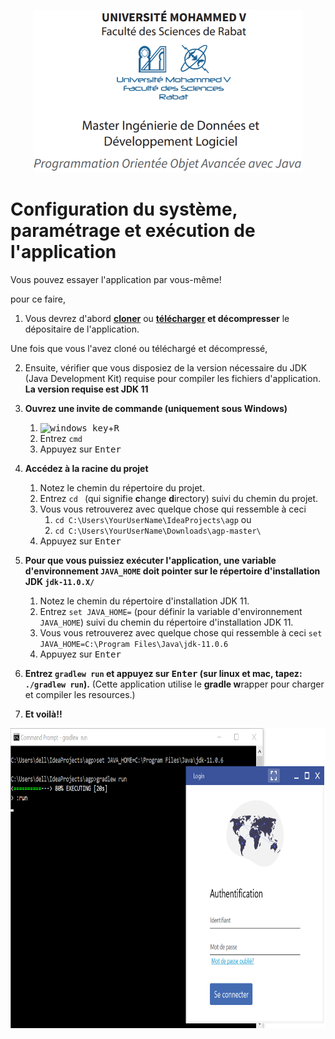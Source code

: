 <p align="center">
<img src="screenshots/img.png" height="260px" >
</p>



# Configuration du système, paramétrage et exécution de l'application
Vous pouvez essayer l'application par vous-même!

pour ce faire,

1.  Vous devrez d'abord **[cloner]** ou **[télécharger] et décompresser** le dépositaire de l'application.

Une fois que vous l'avez cloné ou téléchargé et décompressé,

2.  Ensuite, vérifier que vous disposiez de la version nécessaire du JDK (Java Development Kit) requise pour compiler les fichiers d'application. **La version requise est JDK 11**

2. **Ouvrez une invite de commande (uniquement sous Windows)** 
    1. <kbd>![windows key](http://i.stack.imgur.com/MB2Nl.jpg)</kbd>+<kbd>R</kbd>
    1. Entrez `cmd`
    1. Appuyez sur <kbd>Enter</kbd>

3. **Accédez à la racine du projet**
    1. Notez le chemin du répertoire du projet.
    2. Entrez `cd ` (qui signifie **c**hange **d**irectory) suivi du chemin du projet.
    3. Vous vous retrouverez avec quelque chose qui ressemble à ceci
        1. `cd C:\Users\YourUserName\IdeaProjects\agp` ou 
        2. `cd C:\Users\YourUserName\Downloads\agp-master\`
    4. Appuyez sur <kbd>Enter</kbd>
    
4. **Pour que vous puissiez exécuter l'application, une variable d'environnement `JAVA_HOME` doit pointer sur le répertoire d'installation JDK `jdk-11.0.X/`**
    1. Notez le chemin du répertoire d'installation JDK 11.
    2. Entrez `set JAVA_HOME=` (pour définir la variable d'environnement `JAVA_HOME`) suivi du chemin du répertoire d'installation JDK 11.
    3. Vous vous retrouverez avec quelque chose qui ressemble à ceci
        `set JAVA_HOME=C:\Program Files\Java\jdk-11.0.6` 
    4. Appuyez sur <kbd>Enter</kbd>

5. **Entrez `gradlew run` et appuyez sur <kbd>Enter</kbd> (sur linux et mac, tapez: `./gradlew run`).**
    (Cette application utilise le **gradle w**rapper pour charger et compiler les resources.)

5. **Et voilà!!**

<p align="center">
<img src="screenshots/ss9.png" height="480px" >
</p>

[cloner]: https://help.github.com/articles/cloning-a-repository/
[télécharger]: https://github.com/h3t1/agp/archive/master.zip
[Gradle]: https://stackoverflow.com/a/24828666/5432315
